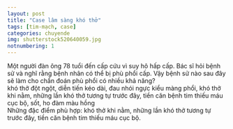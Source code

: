 ```yaml
---
layout: post
title: "Case lâm sàng khó thở"
tags: [tim-mạch, case]
categories: chuyende
img: shutterstock520640059.jpg
notnumbering: 1
---
```


<div class="alert alert-warning" role="alert">
  Một người đàn ông 78 tuổi đến cấp cứu vì suy hô hấp cấp. Bác sĩ hỏi bệnh sử và nghĩ rằng bệnh nhân có thể bị phù phổi cấp. Vậy bệnh sử nào sau đây sẽ làm cho chẩn đoán phù phổi có nhiều khả năng?
</div>

<div class="tomTat">
<div id="btTomTat" class="collapsed" data-toggle="collapse" href="#ndTomTat">
  khó thở đột ngột, diễn tiến kéo dài, đau nhói ngực kiểu màng phổi, khó thở khi nằm, những lần khó thở tương tự trước đây, tiền căn bệnh tim thiếu máu cục bộ, sốt, ho đàm màu hồng
</div>
<div id="ndTomTat" markdown="1" class="collapse multi-collapse ndTomTat">
Những đặc điểm phù hợp: khó thở khi nằm, những lần khó thở tương tự trước đây, tiền căn bệnh tim thiếu máu cục bộ.
</div>
</div>